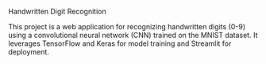 Handwritten Digit Recognition

This project is a web application for recognizing handwritten digits (0-9) using a convolutional neural network (CNN) trained on the MNIST dataset. It leverages TensorFlow and Keras for model training and Streamlit for deployment.
